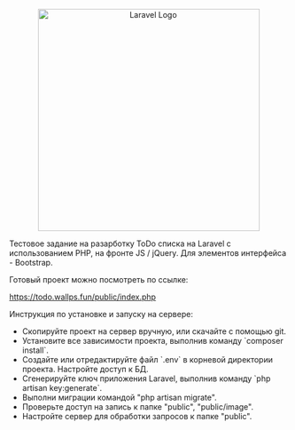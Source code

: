 <p align="center"><a href="https://laravel.com" target="_blank"><img src="https://raw.githubusercontent.com/laravel/art/master/logo-lockup/5%20SVG/2%20CMYK/1%20Full%20Color/laravel-logolockup-cmyk-red.svg" width="400" alt="Laravel Logo"></a></p>

<p>Тестовое задание на разарботку ToDo списка на Laravel с использованием  PHP, на фронте JS / jQuery. Для элементов интерфейса - Bootstrap.</p>

<p>Готовый проект можно посмотреть по ссылке:</p>
<p><a href="https://todo.wallps.fun/public/index.php">https://todo.wallps.fun/public/index.php</a></p>

<p>Инструкция по установке и запуску на сервере:</p>
<p>
  <ul>
    <li>Скопируйте проект на сервер вручную, или скачайте с помощью git. </li>
    <li>Установите все зависимости проекта, выполнив команду `composer install`.</li>
    <li>Создайте или отредактируйте файл `.env` в корневой директории проекта. Настройте доступ к БД.</li>
    <li>Сгенерируйте ключ приложения Laravel, выполнив команду `php artisan key:generate`.</li>
    <li>Выполни миграции командой "php artisan migrate".</li>
    <li>Проверьте доступ на запись к папке "public", "public/image".</li>
    <li>Настройте сервер для обработки запросов к папке "public".</li>
  </ul>
</p>
